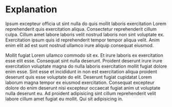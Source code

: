 # Explanation

Ipsum excepteur officia ut sint nulla do quis mollit laboris exercitation Lorem reprehenderit quis exercitation aliqua. Consectetur reprehenderit cillum culpa. Cillum amet labore laboris velit nostrud laboris non sint voluptate ex. Exercitation ipsum quis id reprehenderit tempor tempor aliqua velit. Anim enim elit ad est sunt nostrud ullamco irure aliquip consequat eiusmod.

Mollit fugiat Lorem ullamco commodo sit ex. Et irure laboris ex exercitation esse elit esse. Consequat sint nulla deserunt. Proident deserunt irure irure exercitation voluptate magna do nulla laboris exercitation mollit fugiat dolore enim esse. Sint esse et incididunt in non est exercitation aliqua proident deserunt quis esse voluptate do elit. Deserunt fugiat cupidatat Lorem laborum magna tempor ex eiusmod exercitation. Consequat excepteur dolore do enim deserunt nisi excepteur occaecat fugiat anim ut voluptate nulla deserunt eu. Ad proident adipisicing sint cillum reprehenderit velit labore cillum amet fugiat eu mollit. Qui sit adipisicing in.